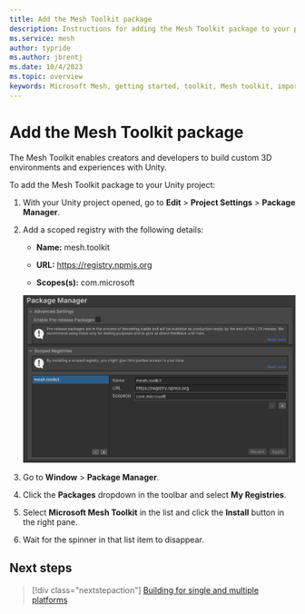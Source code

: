 ```yaml
---
title: Add the Mesh Toolkit package
description: Instructions for adding the Mesh Toolkit package to your project.
ms.service: mesh
author: typride
ms.author: jbrentj
ms.date: 10/4/2023
ms.topic: overview
keywords: Microsoft Mesh, getting started, toolkit, Mesh toolkit, import, registry, scoped registry, packages
---
```


# Add the Mesh Toolkit package

The Mesh Toolkit enables creators and developers to build custom 3D environments and experiences with Unity.

To add the Mesh Toolkit package to your Unity project:

1. With your Unity project opened, go to **Edit** > **Project Settings** > **Package Manager**.

1. Add a scoped registry with the following details:

   - **Name:** mesh.toolkit

   - **URL:** https://registry.npmjs.org

   - **Scopes(s):** com.microsoft

   ![Scope Registry Configuration](../../media/build-your-basic-environment/configure-scoped-registry.png)

1. Go to **Window** > **Package Manager**.

1. Click the **Packages** dropdown in the toolbar and select **My Registries**.

1. Select **Microsoft Mesh Toolkit** in the list and click the **Install** button in the right pane.

1. Wait for the spinner in that list item to disappear.

## Next steps

> [!div class="nextstepaction"]
> [Building for single and multiple platforms](build-for-single-and-multiple-platforms.md)
